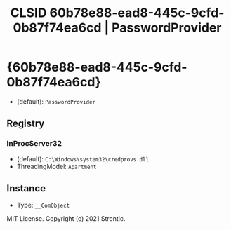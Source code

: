 ﻿---
title: "CLSID 60b78e88-ead8-445c-9cfd-0b87f74ea6cd | PasswordProvider"
excerpt: What is COM-Object CLSID 60b78e88-ead8-445c-9cfd-0b87f74ea6cd?
---

# {60b78e88-ead8-445c-9cfd-0b87f74ea6cd}

* (default): `PasswordProvider`

## Registry


### InProcServer32

* (default): `C:\Windows\system32\credprovs.dll`
* ThreadingModel: `Apartment`

## Instance

* Type: `__ComObject`

MIT License. Copyright (c) 2021 Strontic.



